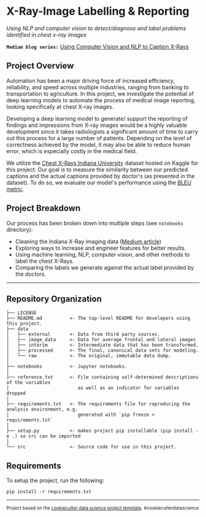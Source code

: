 X-Ray-Image Labelling & Reporting
==============================
*Using NLP and computer vision to detect/diagnose and label problems identified in chest x-ray images*


**`Medium blog series:`** [Using Computer Vision and NLP to Caption X-Rays](https://medium.com/@Alexander.Bricken/project-overview-using-computer-vision-and-nlp-to-caption-x-rays-8aad99b27e61)

## Project Overview

Automation has been a major driving force of increased efficiency, reliability, and speed across multiple industries, ranging from banking to transportation to agriculture. In this project, we investigate the potential of deep learning models to automate the process of medical image reporting, looking specifically at chest X-ray images.

Developing a deep learning model to generate/ support the reporting of findings and impressions from X-ray images would be a highly valuable development since it takes radiologists a significant amount of time to carry out this process for a large number of patients. Depending on the level of correctness achieved by the model, it may also be able to reduce human error, which is especially costly in the medical field.

We utilize the [Chest X-Rays Indiana University](https://www.kaggle.com/raddar/chest-xrays-indiana-university?select=indiana_reports.csv) dataset hosted on Kaggle for this project. Our goal is to measure the similarity between our predicted captions and the actual captions provided by doctor's (as presented in the dataset). To do so, we evaluate our model's performance using the [BLEU metric](https://en.wikipedia.org/wiki/BLEU). 

## Project Breakdown
Our process has been broken down into multiple steps (see `notebooks` directory):
- Cleaning the Indiana X-Ray imaging data ([Medium article](https://medium.com/@koredeakande001/part-1-cleaning-and-pre-processing-x-ray-data-647a038e0c33))
- Exploring ways to increase and engineer features for better results.
- Using machine learning, NLP, computer vision, and other methods to label the chest X-Rays.
- Comparing the labels we generate against the actual label provided by the doctors.

---


Repository Organization
------------

    ├── LICENSE
    ├── README.md          <- The top-level README for developers using this project.
    ├── data
    │   ├── external       <- Data from third party sources.
    │   ├── image_data     <- Data for average frontal and lateral images
    │   ├── interim        <- Intermediate data that has been transformed.
    │   ├── processed      <- The final, canonical data sets for modeling.
    │   └── raw            <- The original, immutable data dump.
    │
    ├── notebooks          <- Jupyter notebooks. 
    │
    ├── reference.txt      <- File containing self-determined descriptions of the variables
    │                         as well as an indicator for variables dropped 
    │                         
    ├── requirements.txt   <- The requirements file for reproducing the analysis environment, e.g.
    │                         generated with `pip freeze > requirements.txt`
    │
    ├── setup.py           <- makes project pip installable (pip install -e .) so src can be imported
    │
    └── src                <- Source code for use in this project.

Requirements
------------
To setup the project, run the following:
```
pip install -r requirements.txt
```


--------

<p><small>Project based on the <a target="_blank" href="https://drivendata.github.io/cookiecutter-data-science/">cookiecutter data science project template</a>. #cookiecutterdatascience</small></p>
